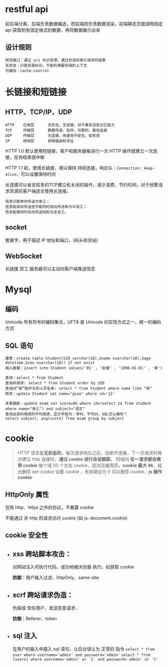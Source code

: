 # restful api
前后端分离，后端负责数据编造，而前端则负责数据渲染，前端静态页面调用指定 api 获取到有固定格式的数据，再将数据展示出来 

## 设计规则
    规范接口：通过 uri 标识资源，通过状态码表示请求的结果
    无状态：只是资源标识，不能利用服务端的上下文
    可缓存：cache-control

# 长链接和短链接
## HTTP、TCP/IP、UDP
    HTTP    应用层      无状态，无连接，对于事务没有记忆能力
    TCP     传输层      数据传递，有序，可靠的，面向连接
    UDP     传输层      无连接，快速但不安全，如写信
    IP      网络层      网络路由和寻址

HTTP 1.0 默认使用短链接，客户和服务器每进行一次 HTTP 操作就建立一次连接，任务结束就中断

HTTP 1.1 起，使用长链接，用以保持 持续连接，响应头：`Connection: keep-alive`，可以设置保持时间

长连接可以省去较多的TCP建立和关闭的操作，减少浪费，节约时间。对于频繁请求资源的客户端适合使用长连接。

    信息只能单向传送为单工；
    信息能双向传送但不能同时双向传送称为半双工；
    信息能够同时双向传送则称为全双工。

## socket
套接字，用于描述 IP 地址和端口，(码头和货站)

## WebSocket
长链接
双工
服务器可以主动向客户端推送信息

# Mysql
## 编码
Unicode 所有符号的编码集合，UFT8 是 Unicode 的实现方式之一，统一的编码方式

## SQL 语句
    建表：create table Student(SID varchar(10),Sname nvarchar(10),Sage datetime,Ssex nvarchar(10)) if not exist
    插入数据：insert into Student values('01' , '赵雷' , '1990-01-01' , '男')
    
    查询：select * from Student
    查询并排序: select * from Student order by SID
    查询对“徐”姓开头的人员名单: select * from Student where name like "徐"
    修改：update Student set name="giao" where id='12'

    多表跟新：update exam set score=85 where id=(select id from student where name="张三") and subject="语文"
    查询出各科成绩的平均成绩，显示字段为：学科、平均分，SQL怎么编写？
    select subject, avg(score) from exam group by subject


# cookie
> HTTP 请求是**无状态的**，每次请求响应之后，会断开连接，下一次请求时再次建立
> http 连接时，**通过 cookie 进行会话跟踪**，
> 同域内 **任一请求都会携带 cookie**
> 每个域 50 个左右 cookie，因浏览器而异，**cookie 最大 4k**，超出删除
> set-cookie 设置 cookie ，有效期设为 0 可以删除 cookie，**js 操作 cookie**

## HttpOnly 属性
在除 http、https 之外的协议，不暴露 cookie

不能通过 非 http 的请求访问 cookie (如 js: document.cookie)

## cookie 安全性
- ## xss 跨站脚本攻击：
    对网站注入可执行代码，成功地被浏览器 执行，如获取 cookie

    **防御**：用户输入过滤、httpOnly、same-site

- ## xcrf 跨站请求伪造：
    伪装成 信任用户，发送恶意请求，

    **防御**：Referer、token

- ## sql 注入
    在用户的输入中插入 sql 语句，让后台误认为 正常的 指令
    `select * from user where username='admin' and password='admin'`
    `select * from [users] where username='admin' or '1' and password='admin' or '1'`


